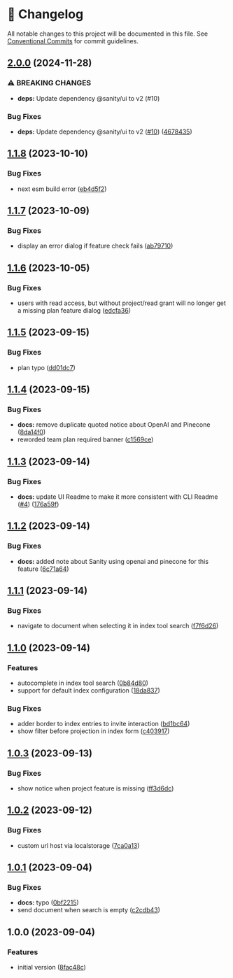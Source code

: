 <!-- markdownlint-disable --><!-- textlint-disable -->

# 📓 Changelog

All notable changes to this project will be documented in this file. See
[Conventional Commits](https://conventionalcommits.org) for commit guidelines.

## [2.0.0](https://github.com/sanity-io/embeddings-index-ui/compare/v1.1.8...v2.0.0) (2024-11-28)

### ⚠ BREAKING CHANGES

- **deps:** Update dependency @sanity/ui to v2 (#10)

### Bug Fixes

- **deps:** Update dependency @sanity/ui to v2 ([#10](https://github.com/sanity-io/embeddings-index-ui/issues/10)) ([4678435](https://github.com/sanity-io/embeddings-index-ui/commit/4678435809d43f6a2d6e239852888ffb8f71be19))

## [1.1.8](https://github.com/sanity-io/embeddings-index-ui/compare/v1.1.7...v1.1.8) (2023-10-10)

### Bug Fixes

- next esm build error ([eb4d5f2](https://github.com/sanity-io/embeddings-index-ui/commit/eb4d5f272ecadf4b271d58b89ee34145f789316b))

## [1.1.7](https://github.com/sanity-io/embeddings-index-ui/compare/v1.1.6...v1.1.7) (2023-10-09)

### Bug Fixes

- display an error dialog if feature check fails ([ab79710](https://github.com/sanity-io/embeddings-index-ui/commit/ab797104079f05d7ad97a18a70ebba128560f2f2))

## [1.1.6](https://github.com/sanity-io/embeddings-index-ui/compare/v1.1.5...v1.1.6) (2023-10-05)

### Bug Fixes

- users with read access, but without project/read grant will no longer get a missing plan feature dialog ([edcfa36](https://github.com/sanity-io/embeddings-index-ui/commit/edcfa36f4a4ccea8f5342f2eeaa10db46bbb6c58))

## [1.1.5](https://github.com/sanity-io/embeddings-index-ui/compare/v1.1.4...v1.1.5) (2023-09-15)

### Bug Fixes

- plan typo ([dd01dc7](https://github.com/sanity-io/embeddings-index-ui/commit/dd01dc73b88e5b8716c8196f527b51de2140e8e4))

## [1.1.4](https://github.com/sanity-io/embeddings-index-ui/compare/v1.1.3...v1.1.4) (2023-09-15)

### Bug Fixes

- **docs:** remove duplicate quoted notice about OpenAI and Pinecone ([8da14f0](https://github.com/sanity-io/embeddings-index-ui/commit/8da14f061b26310dcec8efa9abfa59561eee37fe))
- reworded team plan required banner ([c1569ce](https://github.com/sanity-io/embeddings-index-ui/commit/c1569ce451d2279f1d711379107ddba3ca2d28aa))

## [1.1.3](https://github.com/sanity-io/embeddings-index-ui/compare/v1.1.2...v1.1.3) (2023-09-14)

### Bug Fixes

- **docs:** update UI Readme to make it more consistent with CLI Readme ([#4](https://github.com/sanity-io/embeddings-index-ui/issues/4)) ([176a59f](https://github.com/sanity-io/embeddings-index-ui/commit/176a59faf97be5490ae0a0b1d58d7d96712a285c))

## [1.1.2](https://github.com/sanity-io/embeddings-index-ui/compare/v1.1.1...v1.1.2) (2023-09-14)

### Bug Fixes

- **docs:** added note about Sanity using openai and pinecone for this feature ([6c71a64](https://github.com/sanity-io/embeddings-index-ui/commit/6c71a64e6ce0ed2ccbfd77750ce4af4182b04a0a))

## [1.1.1](https://github.com/sanity-io/embeddings-index-ui/compare/v1.1.0...v1.1.1) (2023-09-14)

### Bug Fixes

- navigate to document when selecting it in index tool search ([f7f6d26](https://github.com/sanity-io/embeddings-index-ui/commit/f7f6d26e1a5c3ae2d8a0adfaed2e30c4faf71ba0))

## [1.1.0](https://github.com/sanity-io/embeddings-index-ui/compare/v1.0.3...v1.1.0) (2023-09-14)

### Features

- autocomplete in index tool search ([0b84d80](https://github.com/sanity-io/embeddings-index-ui/commit/0b84d80e63d1cde83856d2443c2731fdd67a7654))
- support for default index configuration ([18da837](https://github.com/sanity-io/embeddings-index-ui/commit/18da837aabcaa9b64233d16167e4aa32d562f09c))

### Bug Fixes

- adder border to index entries to invite interaction ([bd1bc64](https://github.com/sanity-io/embeddings-index-ui/commit/bd1bc64c7ee988bef390ec5e5465f32d5eb4b611))
- show filter before projection in index form ([c403917](https://github.com/sanity-io/embeddings-index-ui/commit/c4039177e6824fcea5c2936df899ea7235813e42))

## [1.0.3](https://github.com/sanity-io/embeddings-index-ui/compare/v1.0.2...v1.0.3) (2023-09-13)

### Bug Fixes

- show notice when project feature is missing ([ff3d6dc](https://github.com/sanity-io/embeddings-index-ui/commit/ff3d6dc79c3944c9a6e938ae6a3059d108d2722b))

## [1.0.2](https://github.com/sanity-io/embeddings-index-ui/compare/v1.0.1...v1.0.2) (2023-09-12)

### Bug Fixes

- custom url host via localstorage ([7ca0a13](https://github.com/sanity-io/embeddings-index-ui/commit/7ca0a132007dab02f1b0c682a6f309f4cf6fe460))

## [1.0.1](https://github.com/sanity-io/embeddings-index-ui/compare/v1.0.0...v1.0.1) (2023-09-04)

### Bug Fixes

- **docs:** typo ([0bf2215](https://github.com/sanity-io/embeddings-index-ui/commit/0bf2215eebf946e60b0af4afeda365d307b64c7e))
- send document when search is empty ([c2cdb43](https://github.com/sanity-io/embeddings-index-ui/commit/c2cdb436b5ae0a08d14bfb16ad2b039f78558134))

## 1.0.0 (2023-09-04)

### Features

- initial version ([8fac48c](https://github.com/sanity-io/embeddings-index-ui/commit/8fac48cba2405430681c43904fc1b11ffa95b761))
